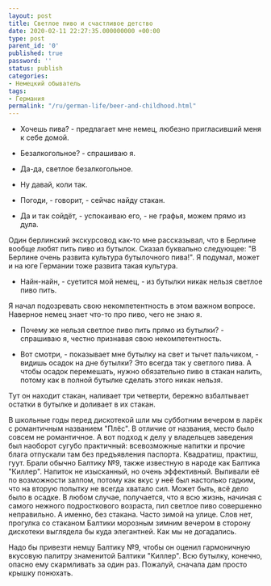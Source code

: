 ```yaml
---
layout: post
title: Светлое пиво и счастливое детство
date: 2020-02-11 22:27:35.000000000 +00:00
type: post
parent_id: '0'
published: true
password: ''
status: publish
categories:
- Немецкий обыватель
tags:
- Германия
permalink: "/ru/german-life/beer-and-childhood.html"
---
```



- Хочешь пива? - предлагает мне немец, любезно пригласивший меня к себе домой.





- Безалкогольное? - спрашиваю я.





- Да-да, светлое безалкогольное.





- Ну давай, коли так.





- Погоди, - говорит, - сейчас найду стакан.





- Да и так сойдёт, - успокаиваю его, - не графья, можем прямо из дула.



  
  




Один берлинский экскурсовод как-то мне рассказывал, что в Берлине вообще любят пить пиво из бутылок. Сказал буквально следующее: "В Берлине очень развита культура бутылочного пива!". Я подумал, может и на юге Германии тоже развита такая культура.





- Найн-найн, - суетится мой немец, - из бутылки никак нельзя светлое пиво пить.





Я начал подозревать свою некомпетентность в этом важном вопросе. Наверное немец знает что-то про пиво, чего не знаю я.





- Почему же нельзя светлое пиво пить прямо из бутылки? - спрашиваю я, честно признавая свою некомпетентность.





- Вот смотри, - показывает мне бутылку на свет и тычет пальчиком, - видишь осадок на дне бутылки? Это всегда так у светлого пива. А чтобы осадок перемешать, нужно обязательно пиво в стакан налить, потому как в полной бутылке сделать этого никак нельзя.





Тут он находит стакан, наливает три четверти, бережно взбалтывает остатки в бутылке и доливает в их стакан.





В школьные годы перед дискотекой шли мы субботним вечером в ларёк с романтичным названием "Плёс". В отличие от названия, место было совсем не романтичное. А вот подход к делу у владельцев заведения был наоборот сугубо практичный: всевозможные напитки и прочие блага отпускали там без предъявления паспорта. Квадратиш, практиш, гуут. Брали обычно Балтику №9, также известную в народе как Балтика "Киллер". Напиток не изысканный, но очень эффективный. Выпивали её по возможности залпом, потому как вкус у неё был настолько гадким, что на вторую попытку не всегда хватало сил. Может быть, всё дело было в осадке. В любом случае, получается, что я всю жизнь, начиная с самого нежного подросткового возраста, пил светлое пиво совершенно неправильно. А именно, без стакана. Часто зимой на улице. Слов нет, прогулка со стаканом Балтики морозным зимним вечером в сторону дискотеки выглядела бы куда элегантней. Как мы не догадались.





Надо бы привезти немцу Балтику №9, чтобы он оценил гармоничную вкусовую палитру знаменитой Балтики "Киллер". Всю бутылку, конечно, опасно ему скармливать за один раз. Пожалуй, сначала дам просто крышку понюхать.



